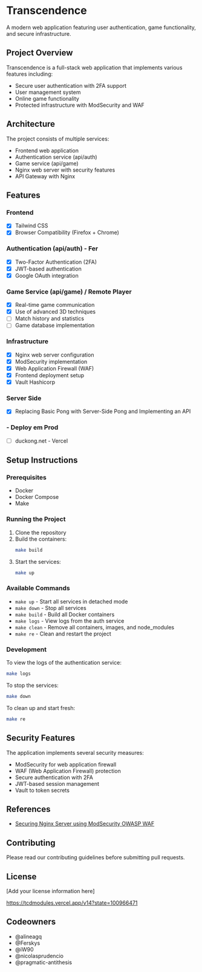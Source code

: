 # Transcendence

A modern web application featuring user authentication, game functionality, and secure infrastructure.

## Project Overview

Transcendence is a full-stack web application that implements various features including:
- Secure user authentication with 2FA support
- User management system
- Online game functionality
- Protected infrastructure with ModSecurity and WAF

## Architecture

The project consists of multiple services:
- Frontend web application
- Authentication service (api/auth)
- Game service (api/game)
- Nginx web server with security features
- API Gateway with Nginx

## Features

### Frontend

- [x] Tailwind CSS
- [x] Browser Compatibility (Firefox + Chrome)

### Authentication (api/auth) - Fer
- [x] Two-Factor Authentication (2FA)
- [x] JWT-based authentication
- [x] Google OAuth integration

### Game Service (api/game) / Remote Player
- [x] Real-time game communication
- [x] Use of advanced 3D techniques
- [ ] Match history and statistics
- [ ] Game database implementation

### Infrastructure
- [x] Nginx web server configuration
- [x] ModSecurity implementation
- [x] Web Application Firewall (WAF)
- [x] Frontend deployment setup
- [x] Vault Hashicorp

### Server Side
- [x] Replacing Basic Pong with Server-Side Pong and Implementing an API

### - Deploy em Prod
- [ ] duckong.net - Vercel

## Setup Instructions

### Prerequisites
- Docker
- Docker Compose
- Make

### Running the Project

1. Clone the repository
2. Build the containers:
   ```bash
   make build
   ```
3. Start the services:
   ```bash
   make up
   ```

### Available Commands

- `make up` - Start all services in detached mode
- `make down` - Stop all services
- `make build` - Build all Docker containers
- `make logs` - View logs from the auth service
- `make clean` - Remove all containers, images, and node_modules
- `make re` - Clean and restart the project

### Development

To view the logs of the authentication service:
```bash
make logs
```

To stop the services:
```bash
make down
```

To clean up and start fresh:
```bash
make re
```

## Security Features

The application implements several security measures:
- ModSecurity for web application firewall
- WAF (Web Application Firewall) protection
- Secure authentication with 2FA
- JWT-based session management
- Vault to token secrets

## References

- [Securing Nginx Server using ModSecurity OWASP WAF](https://medium.com/codelogicx/securing-nginx-server-using-modsecurity-oswaf-7ba79906d84c)

## Contributing

Please read our contributing guidelines before submitting pull requests.

## License

[Add your license information here]

https://tcdmodules.vercel.app/v14?state=100966471

## Codeowners

* @alineagq
* @Ferskys
* @iW90
* @nicolasprudencio
* @pragmatic-antithesis 
